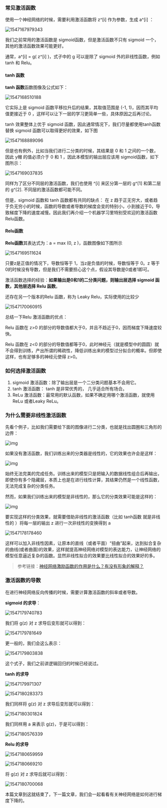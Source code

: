 ### 常见激活函数

使用一个神经网络的时候，需要利用激活函数将 z^[i] 作为参数，生成 a^[i] ：

![1547167979343](https://zxx-blog.oss-cn-shanghai.aliyuncs.com/images/d4776d7cae504a2da59d9bb9f6f1101c.png)

我们之前常用的激活函数是 sigmoid函数，但是激活函数不只有 sigmoid 一个，其他的激活函数效果可能更好。

通常，a^[i] = g( z^[i] )，式子中的 g 可以是除了 sigmoid 外的非线性函数，例如 tanh 和 Relu。



####  **tanh 函数**

 **tanh 函数**函数图像及公式如下：

![1547168510188](https://zxx-blog.oss-cn-shanghai.aliyuncs.com/images/0afa02930a764e3489d7a6e80c83d6e4.png)

它实际上是 sigmoid 函数平移拉升后的结果，其取值范围是 (-1, 1)，因而其平均值更接近于 0 ，这样可以让下一层的学习更简单一些，具体原因之后再讨论。

tanh 效果整体上优于 sigmoid 函数，因此通常情况下，我们尽量都使用tanh函数 替换 sigmoid 函数可以取得更好的效果，如下图

![1547168889096](https://zxx-blog.oss-cn-shanghai.aliyuncs.com/images/04956a0517774af5ba1ce89aa7af8650.png)

但是也有例外，比如当我们进行二分类的时候，其结果是 0 和 1 之间的一个数，因此 y帽 的值必须介于 0 和 1 ，因此本模型的输出层应该用 sigmoid函数，如下图所示：

![1547169037835](https://zxx-blog.oss-cn-shanghai.aliyuncs.com/images/3fe663fe05d5476aab32f2b8a873386b.png)

同样为了区分不同层的激活函数，我们也使用 ^[i] 来区分第一层的 g^[1] 和第二层的 g^[2]. 不同层的激活函数都可能不同。

但是，sigmoid 函数和 tanh 函数都有共同的缺点： 在 z 趋于正无穷大，或者趋于负无穷小的时候，函数的导数或者导数的梯度会变的特别小，小到接近于0，导致梯度下降的速度减慢。因此我们再介绍一个机器学习里特别受欢迎的激活函数 Relu函数。



#### Relu函数

**Relu函数**其表达式为：a = max (0, z )，函数图像如下图所示

![1547169511624](https://zxx-blog.oss-cn-shanghai.aliyuncs.com/images/227ffaf80d974ba38b1e358c0be7cb56.png)

只要z是正值的情况下，导数恒等于 1，当z是负值的时候，导数恒等于 0。z 等于0的时候没有导数，但是我们不需要担心这个点，假设其导数是0或者1即可。

激活函数选择的经验：**如果输出是0和1的二分类问题，则输出层选择 sigmoid 函数，其他层选择 Relu 函数**。

还存在另一个版本的Relu 函数，称为 Leaky Relu，实际使用的比较少

![1547170060915](https://zxx-blog.oss-cn-shanghai.aliyuncs.com/images/850e6a19c3cc4bc6993d4cf6f2da534a.png)

总结一下Relu 激活函数的优点：

Relu 函数在 z>0 的部分的导数值都大于0，并且不趋近于0，因而梯度下降速度较快。

Relu 函数在 z<0 的部分的导数值都等于0，此时神经元（就是模型中的圆圆）就不会得到训练，产出所谓的稀疏性，降低训练出来的模型过分拟合的概率。但即使这样，也有足够多的神经元使得 z>0。



### 如何选择激活函数

1. sigmoid 激活函数：除了输出层是一个二分类问题基本不会用它。
2. tanh 激活函数： tanh 是非常优秀的， 几乎适合所有场合。
3. ReLu 激活函数：最常用的默认函数，如果不确定用哪个激活函数，就使用 ReLu 或者Leaky ReLu。



### 为什么需要非线性激活函数

先看个例子，比如我们需要给下面的图像进行二分类，也就是找出圆圈和三角形的边界：

![img](https://zxx-blog.oss-cn-shanghai.aliyuncs.com/images/5862e1fdee6b4543af6b9e6a7918b55e.png)

如果没有激活函数，我们训练出来的分类器是线性的，它的效果也许会是这样：

![img](https://zxx-blog.oss-cn-shanghai.aliyuncs.com/images/423e4c0356a74ae2b1b6da903f80e86b.png)

始终无法完美的完成任务。训练出来的模型只是把输入的数据线性组合后再输出，即使你有多个隐藏层，本质上也是在进行线性计算，其结果仍然是一个线性函数，无法完成复杂的分类任务。

然而，如果我们训练出来的模型是非线性的，那么它的分类效果可能是这样的：

![img](https://zxx-blog.oss-cn-shanghai.aliyuncs.com/images/75d2650225084a51a6c53e8b3f96280b.png)

要实现这样的分类效果，就需要借助非线性的激活函数（比如 tanh函数 就是非线性的 ）将每一层的输出 z 进行一次非线性的变换得到 a

![1547178178460](https://zxx-blog.oss-cn-shanghai.aliyuncs.com/images/38ba3bc699ec4339b581e0625a4a27f1.png)

这样可以加入非线性因素，让原本的直线（或者平面）“扭曲”起来，达到拟合复杂的曲线(或者曲面)的效果，这样就提高神经网络对模型的表达能力，让神经网络的模型任意逼近复杂的函数。显然非线性拟合的效果要比线性拟合的效果好的多。

> 参考链接：[神经网络激励函数的作用是什么？有没有形象的解释？](https://www.zhihu.com/question/22334626)



### 激活函数的导数

在进行神经网络反向传播的时候，需要计算激活函数的斜率或者导数。

**sigmoid 的求导**：

![1547179740783](https://zxx-blog.oss-cn-shanghai.aliyuncs.com/images/43a17226e15d4901a73b53283d25bab0.png)

我们将 g(z) 对 z 求导后变形就可以得到：

![1547179781649](https://zxx-blog.oss-cn-shanghai.aliyuncs.com/images/3a06b9e5308b4e92af59d30d57646139.png)

更一般的，我们会这么表示：

![1547179803838](https://zxx-blog.oss-cn-shanghai.aliyuncs.com/images/0c53ae0d0ed947859c6876ddc4db1f0a.png)

这个式子，我们之前讲逻辑回归的时候已经说过。



**tanh 的求导**

![1547179971307](https://zxx-blog.oss-cn-shanghai.aliyuncs.com/images/461e906a5f6040d290ac754ec6e4e53f.png)

![1547180283373](https://zxx-blog.oss-cn-shanghai.aliyuncs.com/images/9e23a8bfbbb4498fb1c271f95d22dbdc.png)

我们同样将 g(z) 对 z 求导后变形就可以得到：

![1547180301824](https://zxx-blog.oss-cn-shanghai.aliyuncs.com/images/75e9c1f4e0c14b6ba6f49a05c6a3d838.png)

我们同样用 a 来表示 g(z)，于是可以得到：

![1547180576339](https://zxx-blog.oss-cn-shanghai.aliyuncs.com/images/32acf17c899442dc8f347cbf916f0e89.png)



**Relu 的求导**

![1547180659959](https://zxx-blog.oss-cn-shanghai.aliyuncs.com/images/8fd9d278b64e44a3bf5dfc6f37764216.png)

![1547180669210](https://zxx-blog.oss-cn-shanghai.aliyuncs.com/images/7b275b83f952430bbdd3fcb37d818b51.png)

将 g(z) 对 z 求导后就可以得到：

![1547180700068](https://zxx-blog.oss-cn-shanghai.aliyuncs.com/images/2a3aeae1200d49e0873c6c83a259467a.png)



本篇文章到这就结束了，下一篇文章，我们会一起看看有关神经网络是如何进行梯度下降的。